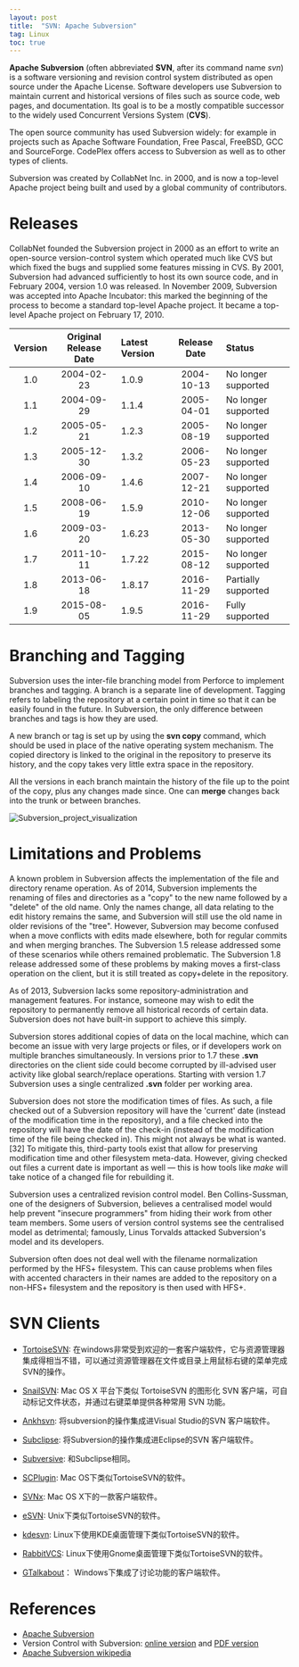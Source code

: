 ```yaml
---
layout: post
title:  "SVN: Apache Subversion"
tag: Linux
toc: true
---
```


**Apache Subversion** (often abbreviated **SVN**, after its command name *svn*) is a software versioning and revision control system distributed as open source under the Apache License. Software developers use Subversion to maintain current and historical versions of files such as source code, web pages, and documentation. Its goal is to be a mostly compatible successor to the widely used Concurrent Versions System (**CVS**).

The open source community has used Subversion widely: for example in projects such as Apache Software Foundation, Free Pascal, FreeBSD, GCC and SourceForge. CodePlex offers access to Subversion as well as to other types of clients.

Subversion was created by CollabNet Inc. in 2000, and is now a top-level Apache project being built and used by a global community of contributors.

<!--more-->

# Releases

CollabNet founded the Subversion project in 2000 as an effort to write an open-source version-control system which operated much like CVS but which fixed the bugs and supplied some features missing in CVS. By 2001, Subversion had advanced sufficiently to host its own source code, and in February 2004, version 1.0 was released. In November 2009, Subversion was accepted into Apache Incubator: this marked the beginning of the process to become a standard top-level Apache project. It became a top-level Apache project on February 17, 2010.

| Version | Original Release Date | Latest Version | Release Date | Status              |
| :-----: | :-------------------: | :------------- | :----------: | :------------------ |
| 1.0     | 2004-02-23            | 1.0.9          | 2004-10-13   | No longer supported |
| 1.1     | 2004-09-29            | 1.1.4          | 2005-04-01   | No longer supported |
| 1.2     | 2005-05-21            | 1.2.3          | 2005-08-19   | No longer supported |
| 1.3     | 2005-12-30            | 1.3.2          | 2006-05-23   | No longer supported |
| 1.4     | 2006-09-10            | 1.4.6          | 2007-12-21   | No longer supported |
| 1.5     | 2008-06-19            | 1.5.9          | 2010-12-06   | No longer supported |
| 1.6     | 2009-03-20            | 1.6.23         | 2013-05-30   | No longer supported |
| 1.7     | 2011-10-11            | 1.7.22         | 2015-08-12   | No longer supported |
| 1.8     | 2013-06-18            | 1.8.17         | 2016-11-29   | Partially supported |
| 1.9     | 2015-08-05            | 1.9.5          | 2016-11-29   | Fully supported     |

<p/>

# Branching and Tagging

Subversion uses the inter-file branching model from Perforce to implement branches and tagging. A branch is a separate line of development. Tagging refers to labeling the repository at a certain point in time so that it can be easily found in the future. In Subversion, the only difference between branches and tags is how they are used.

A new branch or tag is set up by using the **svn copy** command, which should be used in place of the native operating system mechanism. The copied directory is linked to the original in the repository to preserve its history, and the copy takes very little extra space in the repository.

All the versions in each branch maintain the history of the file up to the point of the copy, plus any changes made since. One can **merge** changes back into the trunk or between branches.

![Subversion_project_visualization](/assets/Subversion_project_visualization.png)

# Limitations and Problems

A known problem in Subversion affects the implementation of the file and directory rename operation. As of 2014, Subversion implements the renaming of files and directories as a "copy" to the new name followed by a "delete" of the old name. Only the names change, all data relating to the edit history remains the same, and Subversion will still use the old name in older revisions of the "tree". However, Subversion may become confused when a move conflicts with edits made elsewhere, both for regular commits and when merging branches. The Subversion 1.5 release addressed some of these scenarios while others remained problematic. The Subversion 1.8 release addressed some of these problems by making moves a first-class operation on the client, but it is still treated as copy+delete in the repository.

As of 2013, Subversion lacks some repository-administration and management features. For instance, someone may wish to edit the repository to permanently remove all historical records of certain data. Subversion does not have built-in support to achieve this simply.

Subversion stores additional copies of data on the local machine, which can become an issue with very large projects or files, or if developers work on multiple branches simultaneously. In versions prior to 1.7 these **.svn** directories on the client side could become corrupted by ill-advised user activity like global search/replace operations. Starting with version 1.7 Subversion uses a single centralized **.svn** folder per working area.

Subversion does not store the modification times of files. As such, a file checked out of a Subversion repository will have the 'current' date (instead of the modification time in the repository), and a file checked into the repository will have the date of the check-in (instead of the modification time of the file being checked in). This might not always be what is wanted.[32] To mitigate this, third-party tools exist that allow for preserving modification time and other filesystem meta-data. However, giving checked out files a current date is important as well — this is how tools like *make* will take notice of a changed file for rebuilding it.

Subversion uses a centralized revision control model. Ben Collins-Sussman, one of the designers of Subversion, believes a centralised model would help prevent "insecure programmers" from hiding their work from other team members. Some users of version control systems see the centralised model as detrimental; famously, Linus Torvalds attacked Subversion's model and its developers.

Subversion often does not deal well with the filename normalization performed by the HFS+ filesystem. This can cause problems when files with accented characters in their names are added to the repository on a non-HFS+ filesystem and the repository is then used with HFS+.

# SVN Clients

* [TortoiseSVN](http://tortoisesvn.net/): 在windows非常受到欢迎的一套客户端软件，它与资源管理器集成得相当不错，可以通过资源管理器在文件或目录上用鼠标右键的菜单完成SVN的操作。

* [SnailSVN](https://itunes.apple.com/cn/app/snailsvn/id847259925?mt=12): Mac OS X 平台下类似 TortoiseSVN 的图形化 SVN 客户端，可自动标记文件状态，并通过右键菜单提供各种常用 SVN 功能。

* [Ankhsvn](http://ankhsvn.open.collab.net/): 将subversion的操作集成进Visual Studio的SVN 客户端软件。

* [Subclipse](http://subclipse.tigris.org/): 将Subversion的操作集成进Eclipse的SVN 客户端软件。

* [Subversive](http://www.eclipse.org/subversive/): 和Subclipse相同。

* [SCPlugin](http://scplugin.tigris.org/): Mac OS下类似TortoiseSVN的软件。

* [SVNx](http://code.google.com/p/svnx/): Mac OS X下的一款客户端软件。

* [eSVN](http://sourceforge.net/projects/esvn): Unix下类似TortoiseSVN的软件。

* [kdesvn](http://www.alwins-world.de/programs/kdesvn/): Linux下使用KDE桌面管理下类似TortoiseSVN的软件。

* [RabbitVCS](http://rabbitvcs.org/): Linux下使用Gnome桌面管理下类似TortoiseSVN的软件。

* [GTalkabout](http://www.gtalkabout.com/)： Windows下集成了讨论功能的客户端软件。

# References

* [Apache Subversion](https://subversion.apache.org/)
* Version Control with Subversion: [online version](http://svnbook.red-bean.com/) and [PDF version](/docs/Version_Control_with_Subversion_Subversion1.7_r5396.pdf)
* [Apache Subversion wikipedia](https://en.wikipedia.org/wiki/Apache_Subversion)
